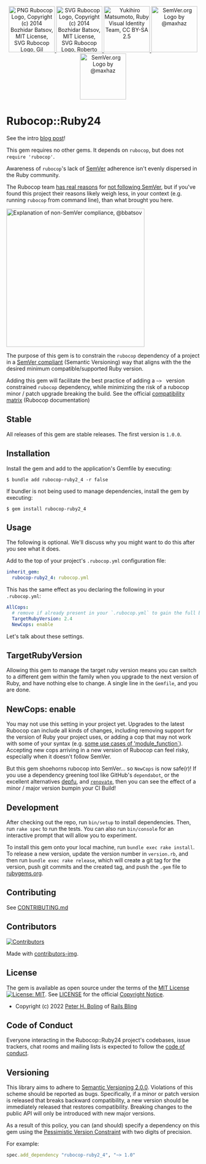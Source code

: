<p align="center">
    <a href="https://rubocop.org#gh-light-mode-only"  target="_blank" rel="noopener">
      <img width="120px" src="https://github.com/rubocop-semver/rubocop-ruby2_4/raw/main/docs/images/logo/rubocop-light.svg?raw=true" alt="PNG Rubocop Logo, Copyright (c) 2014 Bozhidar Batsov, MIT License, SVG Rubocop Logo, Gil Barbara, CC0">
    </a>
    <a href="https://rubocop.org#gh-dark-mode-only"  target="_blank" rel="noopener">
      <img width="120px" src="https://github.com/rubocop-semver/rubocop-ruby2_4/raw/main/docs/images/logo/rubocop-dark.svg?raw=true" alt="SVG Rubocop Logo, Copyright (c) 2014 Bozhidar Batsov, MIT License, SVG Rubocop Logo, Roberto Huertas, MIT">
    </a>
    <a href="https://www.ruby-lang.org/" target="_blank" rel="noopener">
      <img width="120px" src="https://github.com/rubocop-semver/rubocop-ruby2_4/raw/main/docs/images/logo/ruby-logo.svg?raw=true" alt="Yukihiro Matsumoto, Ruby Visual Identity Team, CC BY-SA 2.5">
    </a>
    <a href="https://semver.org/#gh-light-mode-only" target="_blank" rel="noopener">
      <img width="120px" src="https://github.com/rubocop-semver/rubocop-ruby2_4/raw/main/docs/images/logo/semver-light.svg?raw=true" alt="SemVer.org Logo by @maxhaz">
    </a>
    <a href="https://semver.org/#gh-dark-mode-only" target="_blank" rel="noopener">
      <img width="120px" src="https://github.com/rubocop-semver/rubocop-ruby2_4/raw/main/docs/images/logo/semver-dark.svg?raw=true" alt="SemVer.org Logo by @maxhaz">
    </a>
</p>

# Rubocop::Ruby24

See the intro [blog post](https://dev.to/pboling/rubocop-ruby-matrix-gems-nj)!

This gem requires no other gems. It depends on `rubocop`, but does not `require 'rubocop'`.

Awareness of `rubocop`'s lack of [SemVer][semver] adherence isn't evenly dispersed in the Ruby community.

The Rubocop team [has real reasons](https://github.com/semver/semver/issues/317)
for [not following SemVer](https://github.com/rubocop/rubocop/issues/4243), but if you've
found this project their reasons likely weigh less, in your context (e.g. running `rubocop` from command line), than
what brought you here.

<p align="left">
    <a href="https://metaredux.com/posts/2022/04/21/rubocop-turns-10.html" target="_blank" rel="noopener">
      <img width="360px" src="https://github.com/rubocop-semver/rubocop-ruby2_4/raw/main/docs/images/rubocop-not-semver.png?raw=true" alt="Explanation of non-SemVer compliance, @bbatsov">
    </a>
</p>

The purpose of this gem is to constrain the `rubocop` dependency of a project in
a [SemVer compliant](https://semver.org/) (Semantic Versioning) way that aligns with the the desired minimum
compatible/supported Ruby version.

Adding this gem will facilitate the best practice of adding a `~> ` version constrained `rubocop` dependency, while
minimizing the risk of a rubocop minor / patch upgrade breaking the build. See the
official [compatibility matrix](https://github.com/rubocop/rubocop/blob/master/docs/modules/ROOT/pages/compatibility.adoc#support-matrix) (Rubocop documentation)

## Stable

All releases of this gem are stable releases. The first version is `1.0.0`.

## Installation

Install the gem and add to the application's Gemfile by executing:

    $ bundle add rubocop-ruby2_4 -r false

If bundler is not being used to manage dependencies, install the gem by executing:

    $ gem install rubocop-ruby2_4

## Usage

The following is optional.  We'll discuss why you might want to do this after you see what it does.

Add to the top of your project's `.rubocop.yml` configuration file:

```yaml
inherit_gem:
  rubocop-ruby2_4: rubocop.yml
```

This has the same effect as you declaring the following in your `.rubocop.yml`:

```yaml
AllCops:
  # remove if already present in your `.rubocop.yml` to gain the full benefit of this gem!
  TargetRubyVersion: 2.4
  NewCops: enable
```

Let's talk about these settings.

## TargetRubyVersion

Allowing this gem to manage the target ruby version means you can switch to a different gem within the family when you upgrade to the next version of Ruby, and have nothing else to change.  A single line in the `Gemfile`, and you are done.

## NewCops: enable

You may not use this setting in your project yet.  Upgrades to the latest Rubocop can include all kinds of changes, including removing support for the version of Ruby your project uses, or adding a cop that may not work with some of your syntax (e.g. [some use cases of 'module_function`](https://github.com/rubocop/rubocop/issues/5953#issuecomment-805921993)).  Accepting new cops arriving in a new version of Rubocop can feel risky, especially when it doesn't follow SemVer.

But this gem shoehorns rubocop into SemVer... so `NewCops` is now safe(r)!  If you use a dependency greening tool like GitHub's `dependabot`, or the excellent alternatives [depfu](https://depfu.com/), and [`renovate`](https://www.whitesourcesoftware.com/free-developer-tools/renovate/), then you can see the effect of a minor / major version bumpin your CI Build!

## Development

After checking out the repo, run `bin/setup` to install dependencies. Then, run `rake spec` to run the tests. You can also run `bin/console` for an interactive prompt that will allow you to experiment.

To install this gem onto your local machine, run `bundle exec rake install`. To release a new version, update the version number in `version.rb`, and then run `bundle exec rake release`, which will create a git tag for the version, push git commits and the created tag, and push the `.gem` file to [rubygems.org](https://rubygems.org).

## Contributing

See [CONTRIBUTING.md][contributing]

## Contributors

[![Contributors](https://contrib.rocks/image?repo=rubocop-semver/rubocop-ruby2_4)]("https://github.com/rubocop-semver/rubocop-ruby2_4/graphs/contributors")

Made with [contributors-img](https://contrib.rocks).

## License

The gem is available as open source under the terms of
the [MIT License][license] [![License: MIT](https://img.shields.io/badge/License-MIT-green.svg)][license-ref].
See [LICENSE][license] for the official [Copyright Notice][copyright-notice-explainer].

* Copyright (c) 2022 [Peter H. Boling][peterboling] of [Rails Bling][railsbling]

[copyright-notice-explainer]: https://opensource.stackexchange.com/questions/5778/why-do-licenses-such-as-the-mit-license-specify-a-single-year

## Code of Conduct

Everyone interacting in the Rubocop::Ruby24 project's codebases, issue trackers, chat rooms and mailing lists is expected to follow the [code of conduct](https://github.com/rubocop-semver/rubocop-ruby2_4/blob/main/CODE_OF_CONDUCT.md).

## Versioning

This library aims to adhere to [Semantic Versioning 2.0.0][semver]. Violations of this scheme should be reported as
bugs. Specifically, if a minor or patch version is released that breaks backward compatibility, a new version should be
immediately released that restores compatibility. Breaking changes to the public API will only be introduced with new
major versions.

As a result of this policy, you can (and should) specify a dependency on this gem using
the [Pessimistic Version Constraint][pvc] with two digits of precision.

For example:

```ruby
spec.add_dependency "rubocop-ruby2_4", "~> 1.0"
```

[copyright-notice-explainer]: https://opensource.stackexchange.com/questions/5778/why-do-licenses-such-as-the-mit-license-specify-a-single-year

[gh_discussions]: https://github.com/rubocop-semver/rubocop-ruby2_4/discussions

[conduct]: https://github.com/rubocop-semver/rubocop-ruby2_4/blob/main/CODE_OF_CONDUCT.md

[contributing]: https://github.com/rubocop-semver/rubocop-ruby2_4/blob/main/CONTRIBUTING.md

[security]: https://github.com/rubocop-semver/rubocop-ruby2_4/blob/main/SECURITY.md

[license]: https://github.com/rubocop-semver/rubocop-ruby2_4/blob/main/LICENSE.txt

[license-ref]: https://opensource.org/licenses/MIT

[semver]: http://semver.org/

[pvc]: http://guides.rubygems.org/patterns/#pessimistic-version-constraint

[railsbling]: http://www.railsbling.com

[peterboling]: http://www.peterboling.com

[aboutme]: https://about.me/peter.boling

[angelme]: https://angel.co/peter-boling

[coderme]:http://coderwall.com/pboling

[followme-img]: https://img.shields.io/twitter/follow/galtzo.svg?style=social&label=Follow

[tweetme]: http://twitter.com/galtzo

[politicme]: https://nationalprogressiveparty.org

[documentation]: https://rubydoc.info/github/rubocop-semver/rubocop-ruby2_4/main

[source]: https://github.com/rubocop-semver/rubocop-ruby2_4/

[actions]: https://github.com/rubocop-semver/rubocop-ruby2_4/actions

[issues]: https://github.com/rubocop-semver/rubocop-ruby2_4/issues

[climate_maintainability]: https://codeclimate.com/github/rubocop-semver/rubocop-ruby2_4/maintainability

[climate_coverage]: https://codeclimate.com/github/rubocop-semver/rubocop-ruby2_4/test_coverage

[codecov_coverage]: https://codecov.io/gh/rubocop-semver/rubocop-ruby2_4

[code_triage]: https://www.codetriage.com/rubocop-semver/rubocop-ruby2_4

[blogpage]: http://www.railsbling.com/tags/rubocop-ruby2_4/

[rubygems]: https://rubygems.org/gems/rubocop-ruby2_4

[chat]: https://gitter.im/rubocop-semver/rubocop-ruby2_4?utm_source=badge&utm_medium=badge&utm_campaign=pr-badge&utm_content=badge

[maintenancee_policy]: https://guides.rubyonrails.org/maintenance_policy.html#security-issues

[liberapay_donate]: https://liberapay.com/pboling/donate

[gh_sponsors]: https://github.com/sponsors/pboling
